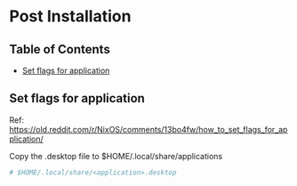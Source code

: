 # Post Installation

## Table of Contents

<!-- vim-markdown-toc GFM -->

* [Set flags for application](#set-flags-for-application)

<!-- vim-markdown-toc -->

## Set flags for application

Ref: https://old.reddit.com/r/NixOS/comments/13bo4fw/how_to_set_flags_for_application/

Copy the .desktop file to $HOME/.local/share/applications

```sh
# $HOME/.local/share/<application>.desktop
```
